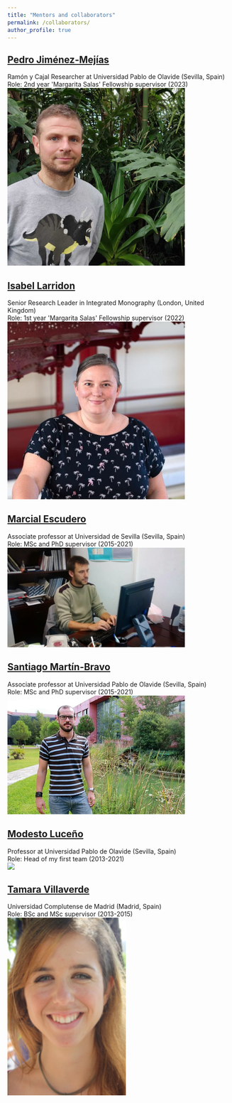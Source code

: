 ```yaml
---
title: "Mentors and collaborators"
permalink: /collaborators/
author_profile: true
---
```

## [Pedro Jiménez-Mejías](https://www.researchgate.net/profile/Pedro-Jimenez-Mejias)
Ramón y Cajal Researcher at Universidad Pablo de Olavide (Sevilla, Spain)
<br/>Role: 2nd year 'Margarita Salas' Fellowship supervisor (2023)
<br/><img src='/images/collaborators/jimenez-mejias.jpg' width="400"/>

## [Isabel Larridon](https://www.kew.org/science/our-science/people/isabel-larridon)
Senior Research Leader in Integrated Monography (London, United Kingdom)
<br/>Role: 1st year 'Margarita Salas' Fellowship supervisor (2022)
<br/><img src='/images/collaborators/larridon.jpg' width="400"/>

## [Marcial Escudero](https://marcialescuderolab.weebly.com/)
Associate professor at Universidad de Sevilla (Sevilla, Spain)
<br/>Role: MSc and PhD supervisor (2015-2021)
<br/><img src='/images/collaborators/escudero.jpg' width="400"/>

## [Santiago Martín-Bravo](https://sites.google.com/site/smarbra/home)
Associate professor at Universidad Pablo de Olavide (Sevilla, Spain)
<br/>Role: MSc and PhD supervisor (2015-2021)
<br/><img src='/images/collaborators/martin-bravo.jpg' width="400"/>

## [Modesto Luceño](https://www.upo.es/bmib/contenido?pag=/portal/upo/profesores/mlucgar/profesor&menuid=25262&vE=)
Professor at Universidad Pablo de Olavide (Sevilla, Spain)
<br/>Role: Head of my first team (2013-2021)
<br/><img src='/images/collaborators/luceño.jpg' width="400"/>

## [Tamara Villaverde](https://www.researchgate.net/profile/Tamara-Villaverde)
Universidad Complutense de Madrid (Madrid, Spain)
<br/>Role: BSc and MSc supervisor (2013-2015)
<br/><img src='/images/collaborators/tamara.jpg' height="400"/>
